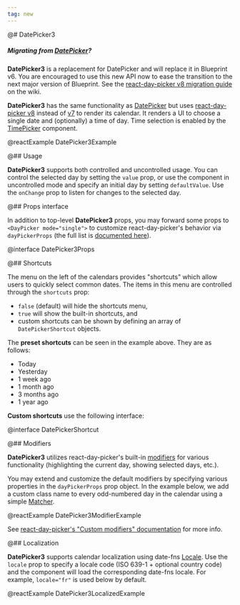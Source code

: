 ```yaml
---
tag: new
---
```


@# DatePicker3

<div class="@ns-callout @ns-intent-primary @ns-icon-info-sign @ns-callout-has-body-content">
    <h5 class="@ns-heading">

Migrating from [DatePicker](#datetime/datepicker)?

</h5>

__DatePicker3__ is a replacement for DatePicker and will replace it in Blueprint v6.
You are encouraged to use this new API now to ease the transition to the next major version of Blueprint.
See the [react-day-picker v8 migration guide](https://github.com/palantir/blueprint/wiki/react-day-picker-8-migration)
on the wiki.

</div>

__DatePicker3__ has the same functionality as [DatePicker](#datetime/datepicker) but uses
[react-day-picker v8](https://react-day-picker.js.org/) instead of [v7](https://react-day-picker-v7.netlify.app/)
to render its calendar. It renders a UI to choose a single date and (optionally) a time of day. Time selection
is enabled by the [TimePicker](#datetime/timepicker) component.

@reactExample DatePicker3Example

@## Usage

__DatePicker3__ supports both controlled and uncontrolled usage. You can control the selected day by setting the `value`
prop, or use the component in uncontrolled mode and specify an initial day by setting `defaultValue`. Use the `onChange`
prop to listen for changes to the selected day.

@## Props interface

In addition to top-level __DatePicker3__ props, you may forward some props to `<DayPicker mode="single">` to customize
react-day-picker's behavior via `dayPickerProps` (the full list is
[documented here](https://react-day-picker.js.org/api/interfaces/DayPickerSingleProps)).

@interface DatePicker3Props

@## Shortcuts

The menu on the left of the calendars provides "shortcuts" which allow users to
quickly select common dates. The items in this menu are controlled through
the `shortcuts` prop:

-   `false` (default) will hide the shortcuts menu,
-   `true` will show the built-in shortcuts, and
-   custom shortcuts can be shown by defining an array of `DatePickerShortcut` objects.

The **preset shortcuts** can be seen in the example above. They are as follows:

-   Today
-   Yesterday
-   1 week ago
-   1 month ago
-   3 months ago
-   1 year ago

**Custom shortcuts** use the following interface:

@interface DatePickerShortcut

@## Modifiers

__DatePicker3__ utilizes react-day-picker's built-in [modifiers](https://react-day-picker.js.org/basics/modifiers) for
various functionality (highlighting the current day, showing selected days, etc.).

You may extend and customize the default modifiers by specifying various properties in the `dayPickerProps` prop object.
In the example below, we add a custom class name to every odd-numbered day in the calendar using a simple
[Matcher](https://react-day-picker.js.org/api/types/matcher).

@reactExample DatePicker3ModifierExample

See [react-day-picker's "Custom modifiers" documentation](https://react-day-picker.js.org/basics/modifiers#custom-modifiers)
for more info.

@## Localization

__DatePicker3__ supports calendar localization using date-fns [Locale](https://date-fns.org/docs/Locale).
Use the `locale` prop to specify a locale code (ISO 639-1 + optional country code) and the component will
load the corresponding date-fns locale. For example, `locale="fr"` is used below by default.

@reactExample DatePicker3LocalizedExample
